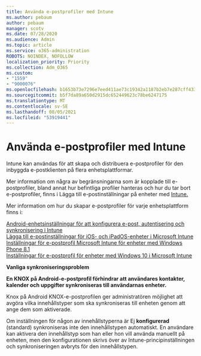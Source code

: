 ```yaml
---
title: Använda e-postprofiler med Intune
ms.author: pebaum
author: pebaum
manager: scotv
ms.date: 07/28/2020
ms.audience: Admin
ms.topic: article
ms.service: o365-administration
ROBOTS: NOINDEX, NOFOLLOW
localization_priority: Priority
ms.collection: Adm_O365
ms.custom:
- "1559"
- "9000076"
ms.openlocfilehash: b1653b73e7296e7eed411ae73c19342a1187b2eb7e287cff4339ea0ca32d75c1
ms.sourcegitcommit: b5f7da89a650d2915dc652449623c78be6247175
ms.translationtype: MT
ms.contentlocale: sv-SE
ms.lasthandoff: 08/05/2021
ms.locfileid: "53919441"
---
```

# <a name="using-email-profiles-with-intune"></a>Använda e-postprofiler med Intune

Intune kan användas för att skapa och distribuera e-postprofiler för den inbyggda e-postklienten på flera enhetsplattformar.

Mer information om några av begränsningarna som är kopplade till e-postprofiler, bland annat hur befintliga profiler hanteras och hur du tar bort e-postprofiler, finns i Lägga till e-postinställningar på enheter med [Intune.](https://docs.microsoft.com/intune/email-settings-configure)

Mer information om hur du skapar e-postprofiler för varje enhetsplattform finns i:

[Android-enhetsinställningar för att konfigurera e-post, autentisering och synkronisering i Intune](https://docs.microsoft.com/intune/email-settings-android)  
[Lägga till e-postinställningar för iOS- och iPadOS-enheter i Microsoft Intune](https://docs.microsoft.com/intune/email-settings-ios)  
[Inställningar för e-postprofil Microsoft Intune för enheter med Windows Phone 8.1](https://docs.microsoft.com/intune/email-settings-windows-phone-8-1)  
[Inställningar för e-postprofil för enheter med Windows 10 i Microsoft Intune](https://docs.microsoft.com/intune/email-settings-windows-10)

**Vanliga synkroniseringsproblem**

**En KNOX på Android-e-postprofil förhindrar att användares kontakter, kalender och uppgifter synkroniseras till användarnas enheter.**

Knox på Android KNOX-e-postprofilen ger administratören möjlighet att avgöra vilka innehållstyper som ska synkroniseras till enheten genom att ange dem som aktiverade.

Om inställningen för någon av innehållstyperna är Ej **konfigurerad** (standard) synkroniseras inte den innehållstypen automatiskt. En användare kan aktivera den innehållstyp som han eller hon vill använda manuellt på enheten, men den konfigurationen skrivs över av Intune-principinställningen och synkroniseringen avbryts för den innehållstypen.


